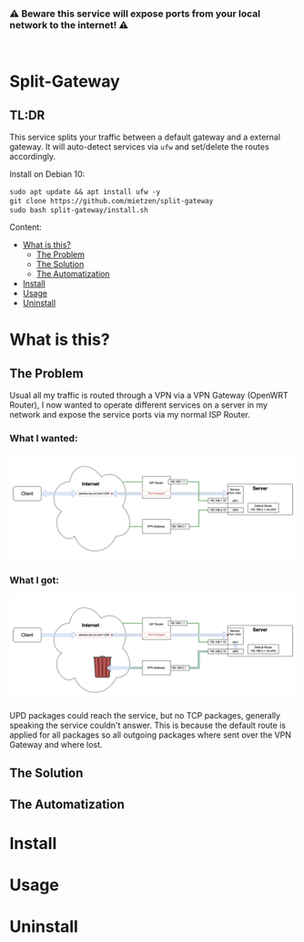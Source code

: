 ### **⚠️ Beware this service will expose ports from your local network to the internet! ⚠️**
­
# Split-Gateway

## **TL:DR**
This service splits your traffic between a default gateway and a external gateway. It will auto-detect services via `ufw` and set/delete the routes accordingly.

Install on Debian 10:
```
sudo apt update && apt install ufw -y
git clone https://github.com/mietzen/split-gateway
sudo bash split-gateway/install.sh
```
Content:

- [What is this?](#what-is-this-)
  * [The Problem](#the-problem)
  * [The Solution](#the-solution)
  * [The Automatization](#the-automatization)
- [Install](#install)
- [Usage](#usage)
- [Uninstall](#uninstall)

# What is this?


## The Problem
Usual all my traffic is routed through a VPN via a VPN Gateway (OpenWRT Router), I now wanted to operate different services on a server in my network and expose the service ports via my normal ISP Router.

### **What I wanted:**
![What I wanted](assets/wanted.png)

### **What I got:**
![What I got](assets/got.png)

UPD packages could reach the service, but no TCP packages, generally speaking the service couldn't answer. This is because the default route is applied for all packages so all outgoing packages where sent over the VPN Gateway and where lost.

## The Solution

## The Automatization

# Install

# Usage

# Uninstall
